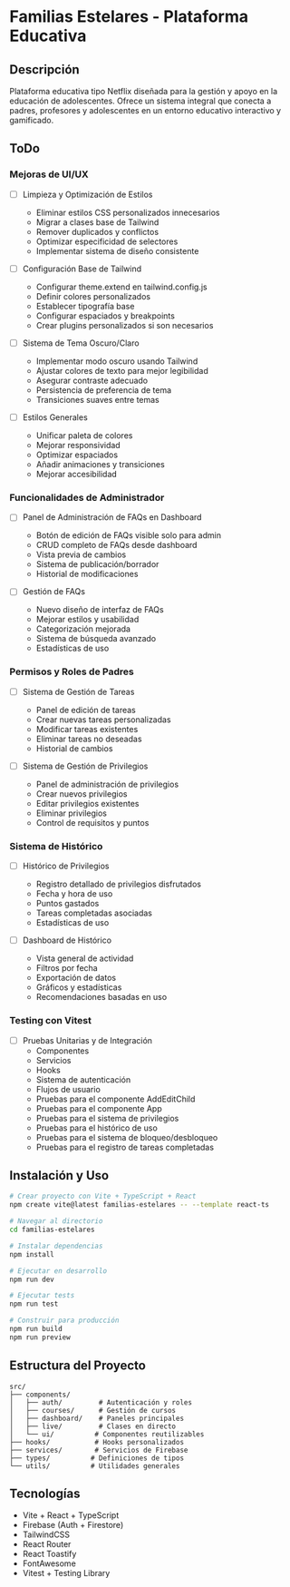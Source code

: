 # Familias Estelares - Plataforma Educativa

## Descripción
Plataforma educativa tipo Netflix diseñada para la gestión y apoyo en la educación de adolescentes. Ofrece un sistema integral que conecta a padres, profesores y adolescentes en un entorno educativo interactivo y gamificado.

## ToDo

### Mejoras de UI/UX
- [ ] Limpieza y Optimización de Estilos
  - Eliminar estilos CSS personalizados innecesarios
  - Migrar a clases base de Tailwind
  - Remover duplicados y conflictos
  - Optimizar especificidad de selectores
  - Implementar sistema de diseño consistente

- [ ] Configuración Base de Tailwind
  - Configurar theme.extend en tailwind.config.js
  - Definir colores personalizados
  - Establecer tipografía base
  - Configurar espaciados y breakpoints
  - Crear plugins personalizados si son necesarios

- [ ] Sistema de Tema Oscuro/Claro
  - Implementar modo oscuro usando Tailwind
  - Ajustar colores de texto para mejor legibilidad
  - Asegurar contraste adecuado
  - Persistencia de preferencia de tema
  - Transiciones suaves entre temas

- [ ] Estilos Generales
  - Unificar paleta de colores
  - Mejorar responsividad
  - Optimizar espaciados
  - Añadir animaciones y transiciones
  - Mejorar accesibilidad

### Funcionalidades de Administrador
- [ ] Panel de Administración de FAQs en Dashboard
  - Botón de edición de FAQs visible solo para admin
  - CRUD completo de FAQs desde dashboard
  - Vista previa de cambios
  - Sistema de publicación/borrador
  - Historial de modificaciones

- [ ] Gestión de FAQs
  - Nuevo diseño de interfaz de FAQs
  - Mejorar estilos y usabilidad
  - Categorización mejorada
  - Sistema de búsqueda avanzado
  - Estadísticas de uso

### Permisos y Roles de Padres
- [ ] Sistema de Gestión de Tareas
  - Panel de edición de tareas
  - Crear nuevas tareas personalizadas
  - Modificar tareas existentes
  - Eliminar tareas no deseadas
  - Historial de cambios

- [ ] Sistema de Gestión de Privilegios
  - Panel de administración de privilegios
  - Crear nuevos privilegios
  - Editar privilegios existentes
  - Eliminar privilegios
  - Control de requisitos y puntos

### Sistema de Histórico
- [ ] Histórico de Privilegios
  - Registro detallado de privilegios disfrutados
  - Fecha y hora de uso
  - Puntos gastados
  - Tareas completadas asociadas
  - Estadísticas de uso

- [ ] Dashboard de Histórico
  - Vista general de actividad
  - Filtros por fecha
  - Exportación de datos
  - Gráficos y estadísticas
  - Recomendaciones basadas en uso

### Testing con Vitest
- [ ] Pruebas Unitarias y de Integración
  - Componentes
  - Servicios
  - Hooks
  - Sistema de autenticación
  - Flujos de usuario
  - Pruebas para el componente AddEditChild
  - Pruebas para el componente App
  - Pruebas para el sistema de privilegios
  - Pruebas para el histórico de uso
  - Pruebas para el sistema de bloqueo/desbloqueo
  - Pruebas para el registro de tareas completadas

## Instalación y Uso

```bash
# Crear proyecto con Vite + TypeScript + React
npm create vite@latest familias-estelares -- --template react-ts

# Navegar al directorio
cd familias-estelares

# Instalar dependencias
npm install

# Ejecutar en desarrollo
npm run dev

# Ejecutar tests
npm run test

# Construir para producción
npm run build
npm run preview
```

## Estructura del Proyecto

```
src/
├── components/
│   ├── auth/         # Autenticación y roles
│   ├── courses/      # Gestión de cursos
│   ├── dashboard/    # Paneles principales
│   ├── live/         # Clases en directo
│   └── ui/          # Componentes reutilizables
├── hooks/           # Hooks personalizados
├── services/        # Servicios de Firebase
├── types/          # Definiciones de tipos
└── utils/          # Utilidades generales
```

## Tecnologías
- Vite + React + TypeScript
- Firebase (Auth + Firestore)
- TailwindCSS
- React Router
- React Toastify
- FontAwesome
- Vitest + Testing Library

